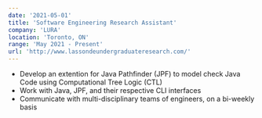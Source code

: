 ```yaml
---
date: '2021-05-01'
title: 'Software Engineering Research Assistant'
company: 'LURA'
location: 'Toronto, ON'
range: 'May 2021 - Present'
url: 'http://www.lassondeundergraduateresearch.com/'
---
```


- Develop an extention for Java Pathfinder (JPF) to model check Java Code using Computational Tree Logic (CTL)
- Work with Java, JPF, and their respective CLI interfaces
- Communicate with multi-disciplinary teams of engineers, on a bi-weekly basis
